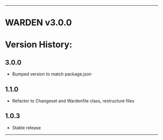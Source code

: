 ******************************

# WARDEN v3.0.0

# Version History:

## 3.0.0
- Bumped version to match package.json

## 1.1.0
- Refactor to Changeset and Wardenfile class, restructure files

## 1.0.3
- Stable release

******************************
